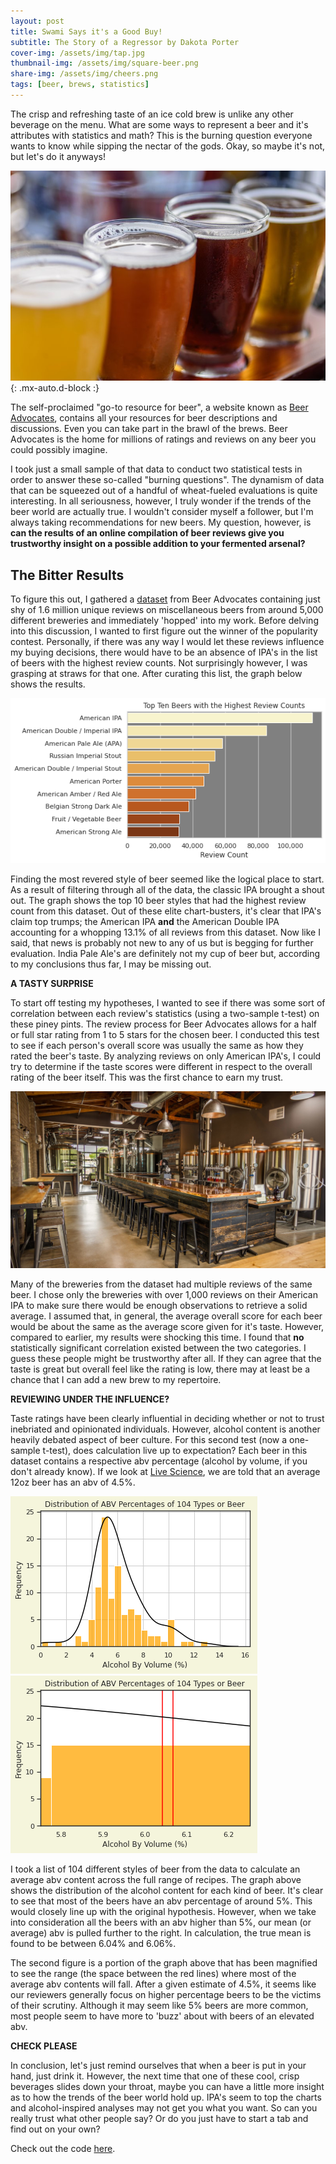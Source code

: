 ```yaml
---
layout: post
title: Swami Says it's a Good Buy!
subtitle: The Story of a Regressor by Dakota Porter
cover-img: /assets/img/tap.jpg
thumbnail-img: /assets/img/square-beer.png
share-img: /assets/img/cheers.png
tags: [beer, brews, statistics]
---
```


The crisp and refreshing taste of an ice cold brew is unlike any other beverage on the menu. What are some ways to represent a beer and it's attributes with statistics and math? This is the burning question everyone wants to know while sipping the nectar of the gods. Okay, so maybe it's not, but let's do it anyways!

![Flight](/assets/img/national-beer-day-ipa.jpg){: .mx-auto.d-block :}

The self-proclaimed "go-to resource for beer", a website known as [Beer Advocates](https://www.beeradvocate.com/), contains all your resources for beer descriptions and discussions. Even you can take part in the brawl of the brews. Beer Advocates is the home for millions of ratings and reviews on any beer you could possibly imagine.

I took just a small sample of that data to conduct two statistical tests in order to answer these so-called "burning questions". The dynamism of data that can be squeezed out of a handful of wheat-fueled evaluations is quite interesting. In all seriousness, however, I truly wonder if the trends of the beer world are actually true. I wouldn't consider myself a follower, but I'm always taking recommendations for new beers. My question, however, is **can the results of an online compilation of beer reviews give you trustworthy insight on a possible addition to your fermented arsenal?**

## The Bitter Results

To figure this out, I gathered a [dataset](https://www.kaggle.com/rdoume/beerreviews) from Beer Advocates containing just shy of 1.6 million unique reviews on miscellaneous beers from around 5,000 different breweries and immediately 'hopped' into my work. Before delving into this discussion, I wanted to first figure out the winner of the popularity contest. Personally, if there was any way I would let these reviews influence my buying decisions, there would have to be an absence of IPA's in the list of beers with the highest review counts. Not surprisingly however, I was grasping at straws for that one. After curating this list, the graph below shows the results.

![Review_Count](/assets/img/review_count.png)

Finding the most revered style of beer seemed like the logical place to start. As a result of filtering through all of the data, the classic IPA brought a shout out. The graph shows the top 10 beer styles that had the highest review count from this dataset. Out of these elite chart-busters,  it's clear that IPA's claim top trumps; the American IPA **and** the American Double IPA accounting for a whopping 13.1% of all reviews from this dataset. Now like I said, that news is probably not new to any of us but is begging for further evaluation. India Pale Ale's are definitely not my cup of beer but, according to my conclusions thus far, I may be missing out.

**A TASTY SURPRISE**

To start off testing my hypotheses, I wanted to see if there was some sort of correlation between each review's statistics (using a two-sample t-test) on these piney pints. The review process for Beer Advocates allows for a half or full star rating from 1 to 5 stars for the chosen beer. I conducted this test to see if each person's overall score was usually the same as how they rated the beer's taste. By analyzing reviews on only American IPA's, I could try to determine if the taste scores were different in respect to the overall rating of the beer itself. This was the first chance to earn my trust.

![Brewery](/assets/img/brewery.jpeg)

Many of the breweries from the dataset had multiple reviews of the same beer. I chose only the breweries with over 1,000 reviews on their American IPA to make sure there would be enough observations to retrieve a solid average. I assumed that, in general, the average overall score for each beer would be about the same as the average score given for it's taste. However, compared to earlier, my results were shocking this time. I found that **no** statistically significant correlation existed between the two categories. I guess these people might be trustworthy after all. If they can agree that the taste is great but overall feel like the rating is low, there may at least be a chance that I can add a new brew to my repertoire.

**REVIEWING UNDER THE INFLUENCE?**

Taste ratings have been clearly influential in deciding whether or not to trust inebriated and opinionated individuals. However, alcohol content is another heavily debated aspect of beer culture. For this second test (now a one-sample t-test), does calculation live up to expectation? Each beer in this dataset contains a respective abv percentage (alcohol by volume, if you don't already know). If we look at [Live Science](https://www.livescience.com/32735-how-much-alcohol-is-in-my-drink.html#:~:text=On%20average,%20the%20ABV%20for,how%20each%20beverage%20is%20made.), we are told that an average 12oz beer has an abv of 4.5%.

![ABV graph](/assets/img/abv.png)             ![ABV zoom](/assets/img/abv_zoom.png) 

I took a list of 104 different styles of beer from the data to calculate an average abv content across the full range of recipes. The graph above shows the distribution of the alcohol content for each kind of beer. It's clear to see that most of the beers have an abv percentage of around 5%. This would closely line up with the original hypothesis. However, when we take into consideration all the beers with an abv higher than 5%, our mean (or average) abv is pulled further to the right. In calculation, the true mean is found to be between 6.04% and 6.06%.

The second figure is a portion of the graph above that has been magnified to see the range (the space between the red lines) where most of the average abv contents will fall. After a given estimate of 4.5%, it seems like our reviewers generally focus on higher percentage beers to be the victims of their scrutiny. Although it may seem like 5% beers are more common, most people seem to have more to 'buzz' about with beers of an elevated abv.

**CHECK PLEASE**

In conclusion, let's just remind ourselves that when a beer is put in your hand, just drink it. However, the next time that one of these cool, crisp beverages slides down your throat, maybe you can have a little more insight as to how the trends of the beer world hold up. IPA's seem to top the charts and alcohol-inspired analyses may not get you what you want. So can you really trust what other people say? Or do you just have to start a tab and find out on your own?

Check out the code [here](https://github.com/dakotagporter/Portfolio/blob/main/Beer_Portfolio.ipynb).

